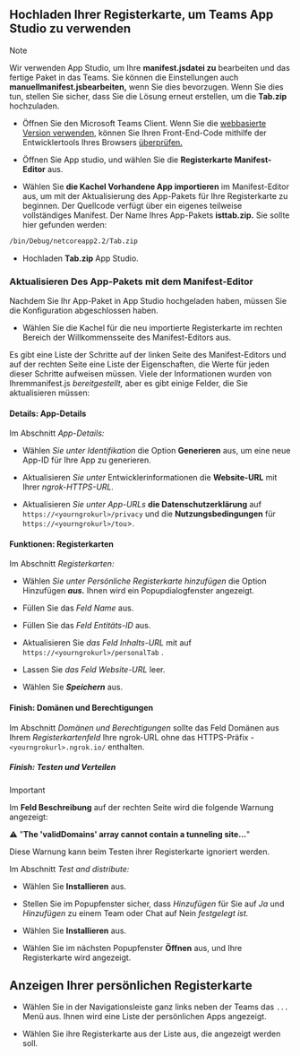 ## <a name="upload-your-tab-to-teams-with-app-studio"></a>Hochladen Ihrer Registerkarte, um Teams App Studio zu verwenden

>[!NOTE]
> Wir verwenden App Studio, um Ihre **manifest.jsdatei zu** bearbeiten und das fertige Paket in das Teams. Sie können die Einstellungen auch **manuellmanifest.jsbearbeiten,** wenn Sie dies bevorzugen. Wenn Sie dies tun, stellen Sie sicher, dass Sie die Lösung erneut erstellen, um die **Tab.zip** hochzuladen.

- Öffnen Sie den Microsoft Teams Client. Wenn Sie die [webbasierte Version verwenden,](https://teams.microsoft.com) können Sie Ihren Front-End-Code mithilfe der Entwicklertools Ihres Browsers [überprüfen.](~/tabs/how-to/developer-tools.md)

- Öffnen Sie App studio, und wählen Sie die **Registerkarte Manifest-Editor** aus.

- Wählen Sie **die Kachel Vorhandene App importieren** im Manifest-Editor aus, um mit der Aktualisierung des App-Pakets für Ihre Registerkarte zu beginnen. Der Quellcode verfügt über ein eigenes teilweise vollständiges Manifest. Der Name Ihres App-Pakets **isttab.zip.** Sie sollte hier gefunden werden:

```bash
/bin/Debug/netcoreapp2.2/Tab.zip
```

- Hochladen **Tab.zip** App Studio.

### <a name="update-your-app-package-with-manifest-editor"></a>Aktualisieren Des App-Pakets mit dem Manifest-Editor

Nachdem Sie Ihr App-Paket in App Studio hochgeladen haben, müssen Sie die Konfiguration abgeschlossen haben.

- Wählen Sie die Kachel für die neu importierte Registerkarte im rechten Bereich der Willkommensseite des Manifest-Editors aus.

Es gibt eine Liste der Schritte auf der linken Seite des Manifest-Editors und auf der rechten Seite eine Liste der Eigenschaften, die Werte für jeden dieser Schritte aufweisen müssen. Viele der Informationen wurden von Ihremmanifest.js *bereitgestellt,* aber es gibt einige Felder, die Sie aktualisieren müssen:

#### <a name="details-app-details"></a>Details: App-Details

Im Abschnitt *App-Details:*

- Wählen *Sie unter Identifikation* die Option **Generieren** aus, um eine neue App-ID für Ihre App zu generieren.

- Aktualisieren *Sie unter* Entwicklerinformationen die **Website-URL** mit Ihrer *ngrok-HTTPS-URL.*

- Aktualisieren *Sie unter App-URLs* **die Datenschutzerklärung** auf `https://<yourngrokurl>/privacy` und die **Nutzungsbedingungen** für `https://<yourngrokurl>/tou`>.

#### <a name="capabilities-tabs"></a>Funktionen: Registerkarten

Im Abschnitt *Registerkarten:*

- Wählen *Sie unter Persönliche Registerkarte hinzufügen* die Option Hinzufügen ***aus.*** Ihnen wird ein Popupdialogfenster angezeigt.

- Füllen Sie das *Feld Name* aus.

- Füllen Sie das *Feld Entitäts-ID* aus.

- Aktualisieren Sie *das Feld Inhalts-URL* mit auf `https://<yourngrokurl>/personalTab` .

- Lassen Sie *das Feld Website-URL* leer.

- Wählen Sie ***Speichern*** aus.

#### <a name="finish-domains-and-permissions"></a>Finish: Domänen und Berechtigungen

Im Abschnitt *Domänen und Berechtigungen* sollte das Feld Domänen aus Ihrem *Registerkartenfeld* Ihre ngrok-URL ohne das HTTPS-Präfix - `<yourngrokurl>.ngrok.io/` enthalten.

##### <a name="finish-test-and-distribute"></a>Finish: Testen und Verteilen

>[!IMPORTANT]
>Im **Feld Beschreibung** auf der rechten Seite wird die folgende Warnung angezeigt:
>
>&#9888; "**The 'validDomains' array cannot contain a tunneling site...**"
>
>Diese Warnung kann beim Testen ihrer Registerkarte ignoriert werden.

Im Abschnitt *Test and distribute:*

- Wählen Sie **Installieren** aus.

- Stellen Sie im Popupfenster sicher, dass *Hinzufügen* für Sie auf *Ja* und *Hinzufügen* zu einem Team oder Chat auf Nein *festgelegt ist.*

- Wählen Sie **Installieren** aus.

- Wählen Sie im nächsten Popupfenster **Öffnen** aus, und Ihre Registerkarte wird angezeigt.

## <a name="view-your-personal-tab"></a>Anzeigen Ihrer persönlichen Registerkarte

- Wählen Sie in der Navigationsleiste ganz links neben der Teams das `...` Menü aus. Ihnen wird eine Liste der persönlichen Apps angezeigt.

- Wählen Sie ihre Registerkarte aus der Liste aus, die angezeigt werden soll.
